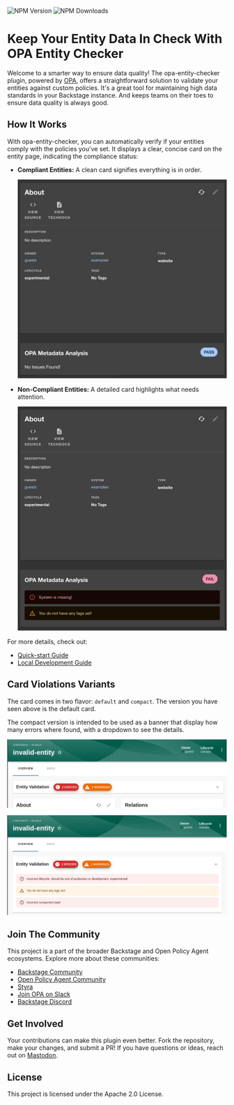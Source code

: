 ![NPM Version](https://img.shields.io/npm/v/%40parsifal-m%2Fplugin-opa-entity-checker?logo=npm) ![NPM Downloads](https://img.shields.io/npm/dw/%40parsifal-m%2Fplugin-opa-entity-checker)

# Keep Your Entity Data In Check With OPA Entity Checker

Welcome to a smarter way to ensure data quality! The opa-entity-checker plugin, powered by [OPA](https://github.com/open-policy-agent/opa), offers a straightforward solution to validate your entities against custom policies. It's a great tool for maintaining high data standards in your Backstage instance. And keeps teams on their toes to ensure data quality is always good.

## How It Works

With opa-entity-checker, you can automatically verify if your entities comply with the policies you've set. It displays a clear, concise card on the entity page, indicating the compliance status:

- **Compliant Entities:** A clean card signifies everything is in order.

  ![MetaData Card No Violations](../assets/card2.png)

- **Non-Compliant Entities:** A detailed card highlights what needs attention.

  ![MetaData Card Violations](../assets/card1.png)

For more details, check out:

- [Quick-start Guide](/opa-entity-checker/quick-start.md)
- [Local Development Guide](/opa-entity-checker/local-development.md)

## Card Violations Variants 

The card comes in two flavor: `default` and `compact`. The version you have seen above is the default card.

The compact version is intended to be used as a banner that display how many errors where found, with a dropdown to 
see the details.

![Compact MetaData Card Violations Closed](../assets/card-compact-closed.png)

![Compact MetaData Card Violations Open](../assets/card-compact-opened.png)

## Join The Community

This project is a part of the broader Backstage and Open Policy Agent ecosystems. Explore more about these communities:

- [Backstage Community](https://backstage.io)
- [Open Policy Agent Community](https://www.openpolicyagent.org)
- [Styra](https://www.styra.com)
- [Join OPA on Slack](https://slack.openpolicyagent.org/)
- [Backstage Discord](https://discord.com/invite/MUpMjP2)

## Get Involved

Your contributions can make this plugin even better. Fork the repository, make your changes, and submit a PR! If you have questions or ideas, reach out on [Mastodon](https://hachyderm.io/@parcifal).

## License

This project is licensed under the Apache 2.0 License.
